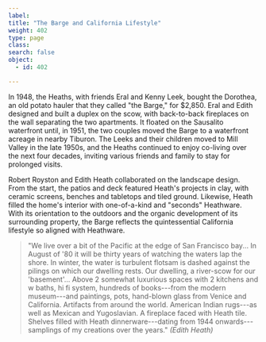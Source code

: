 ```yaml
---
label: 
title: "The Barge and California Lifestyle"
weight: 402
type: page
class:
search: false
object:
  - id: 402

---
```

In 1948, the Heaths, with friends Eral and Kenny Leek, bought the Dorothea, an old potato hauler that they called "the Barge," for $2,850. Eral and Edith designed and built a duplex on the scow, with back-to-back fireplaces on the wall separating the two apartments. It floated on the Sausalito waterfront until, in 1951, the two couples moved the Barge to a waterfront acreage in nearby Tiburon. The Leeks and their children moved to Mill Valley in the late 1950s, and the Heaths continued to enjoy co-living over the next four decades, inviting various friends and family to stay for prolonged visits.

Robert Royston and Edith Heath collaborated on the landscape design. From the start, the patios and deck featured Heath's projects in clay, with ceramic screens, benches and tabletops and tiled ground. Likewise, Heath filled the home's interior with one-of-a-kind and "seconds" Heathware. With its orientation to the outdoors and the organic development of its surrounding property, the Barge reflects the quintessential California lifestyle so aligned with Heathware.

>"We live over a bit of the Pacific at the edge of San Francisco bay... In August of '80 it will be thirty years of watching the waters lap the shore. In winter, the water is turbulent flotsam is dashed against the pilings on which our dwelling rests. Our dwelling, a river-scow for our 'basement'... Above 2 somewhat luxurious spaces with 2 kitchens and w baths, hi fi system, hundreds of books---from the modern museum---and paintings, pots, hand-blown glass from Venice and California. Artifacts from around the world. American Indian rugs---as well as Mexican and Yugoslavian. A fireplace faced with Heath tile. Shelves filled with Heath dinnerware---dating from 1944 onwards---samplings of my creations over the years." *(Edith Heath)*

